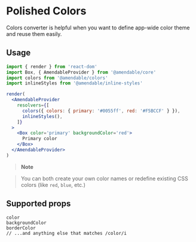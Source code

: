 # Polished Colors

Colors converter is helpful when you want to define app-wide color theme and
reuse them easily.

## Usage

```jsx sandbox
import { render } from 'react-dom'
import Box, { AmendableProvider } from '@amendable/core'
import colors from '@amendable/colors'
import inlineStyles from '@amendable/inline-styles'

render(
  <AmendableProvider
    resolvers={[
      colors({ colors: { primary: '#0055ff', red: '#F5BCCF' } }),
      inlineStyles(),
    ]}
  >
    <Box color='primary' backgroundColor='red'>
      Primary color
    </Box>
  </AmendableProvider>
)
```

> **Note**

> You can both create your own color names or redefine existing CSS colors
(like `red`, `blue`, etc.)

## Supported props

```
color
backgroundColor
borderColor
// ...and anything else that matches /color/i
```
